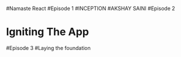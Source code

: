 #Namaste React 
#Episode 1
#INCEPTION
#AKSHAY SAINI
#Episode 2 
# Igniting The App
#Episode 3
#Laying the foundation
